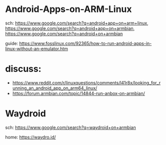 # Android-Apps-on-ARM-Linux
sch: https://www.google.com/search?q=android+app+on+arm+linux, https://www.google.com/search?q=android+app+on+armbian, https://www.google.com/search?q=android+on+armbian

guide: https://www.fosslinux.com/92365/how-to-run-android-apps-in-linux-without-an-emulator.htm

# discuss:
- https://www.reddit.com/r/linuxquestions/comments/l41r8x/looking_for_running_an_android_app_on_arm64_linux/
- https://forum.armbian.com/topic/14844-run-anbox-on-armbian/

# Waydroid
sch: https://www.google.com/search?q=waydroid+on+armbian

home: https://waydro.id/
